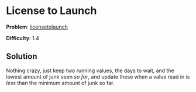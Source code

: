 # License to Launch

**Problem**: [licensetolaunch](https://open.kattis.com/problems/licensetolaunch)

**Difficulty**: 1.4

## Solution

Nothing crazy, just keep two running values, the days to wait, and the lowest amount of junk seen *so far*, and update these when a value read in is *less* than the minimum amount of junk so far.
